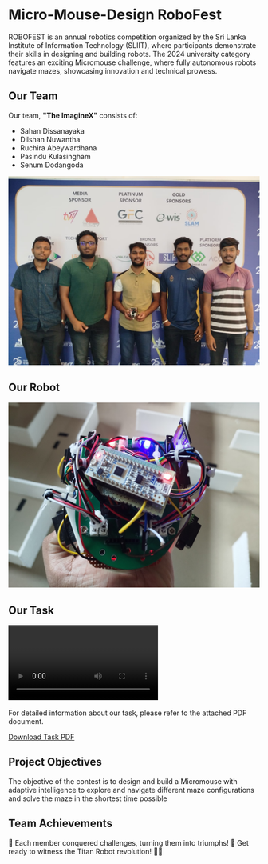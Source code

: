 # Micro-Mouse-Design RoboFest

ROBOFEST is an annual robotics competition organized by the Sri Lanka Institute of Information Technology (SLIIT), where participants demonstrate their skills in designing and building robots. The 2024 university category features an exciting Micromouse challenge, where fully autonomous robots navigate mazes, showcasing innovation and technical prowess.

## Our Team

Our team, **"The ImagineX"** consists of:

-  Sahan Dissanayaka
-  Dilshan Nuwantha
-  Ruchira Abeywardhana
-  Pasindu Kulasingham
-  Senum Dodangoda


![Alt text](Media/Team.jpg)

## Our Robot

![Alt text](Media/robot.jpg)

## Our Task

![Alt text](Media/Video1.mp4)


For detailed information about our task, please refer to the attached PDF document.

[Download Task PDF](ROBOFEST-2024-University-Category.pdf)

## Project Objectives

The objective of the contest is to design and build a Micromouse with adaptive intelligence to explore
and navigate different maze configurations and solve the maze in the shortest time possible

## Team Achievements

👏 Each member conquered challenges, turning them into triumphs! 🌟 Get ready to witness the Titan Robot revolution! 🚀🤖
